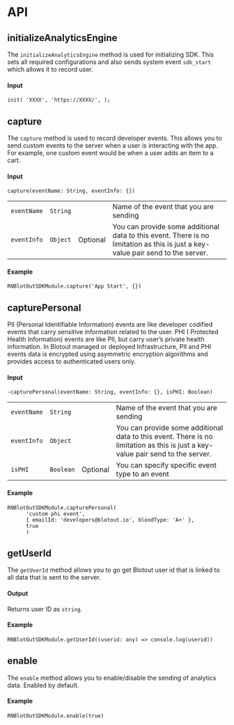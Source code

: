 # API

## initializeAnalyticsEngine
The `initializeAnalyticsEngine` method is used for initializing SDK. This sets all required configurations and also sends system event `sdk_start` which allows it to record user.
#### Input
`init(
'XXXX',
'https://XXXX/',
);`

## capture
The `capture` method is used to record developer events. This allows you to send custom events to the server when a user is interacting with the app. For example, one custom event would be when a user adds an item to a cart.
#### Input
`capture(eventName: String, eventInfo: {})`

|||||
|---|---|---|---|
| `eventName` | `String` |  | Name of the event that you are sending |
| `eventInfo` | `Object` | Optional | You can provide some additional data to this event. There is no limitation as this is just a key-value pair send to the server. |

#### Example
```React Native
RNBlotOutSDKModule.capture('App Start', {})
```

## capturePersonal
PII (Personal Identifiable Information) events are like developer codified events that carry sensitive information related to the user.
PHI ( Protected Health Information) events are like PII, but carry user’s private health information.
In Blotout managed or deployed Infrastructure, PII and PHI events data is encrypted using asymmetric encryption algorithms and provides access to authenticated users only.

#### Input
`-capturePersonal(eventName: String, eventInfo: {}, isPHI: Boolean)`

|||||
|---|---|---|---|
| `eventName` | `String` |  | Name of the event that you are sending |
| `eventInfo` | `Object` | | You can provide some additional data to this event. There is no limitation as this is just a key-value pair send to the server. |
| `isPHI` | `Boolean` | Optional | You can specify specific event type to an event|


#### Example
```React Native
RNBlotOutSDKModule.capturePersonal(
      'custom phi event',
      { emailId: 'developers@blotout.io', bloodType: 'A+' },
      true
      )
```

## getUserId
The `getUserId` method allows you to go get Blotout user id that is linked to all data that is sent to the server.

#### Output
Returns user ID as `string`.

#### Example
```React Native
RNBlotOutSDKModule.getUserId((userid: any) => console.log(userid))
```


## enable
The `enable` method allows you to enable/disable the sending of analytics data. Enabled by default.

#### Example
```React Native
RNBlotOutSDKModule.enable(true)
```

